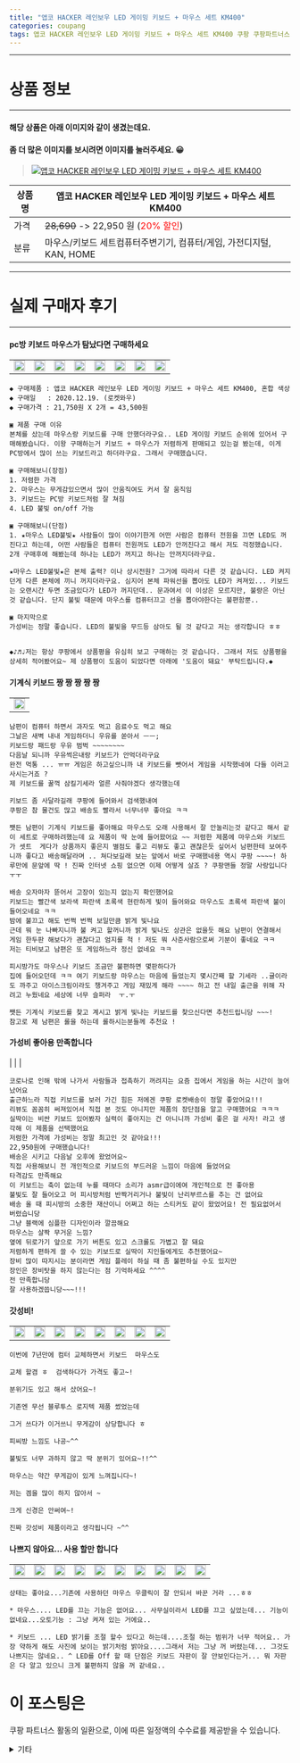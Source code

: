 ```yaml
---
title: "앱코 HACKER 레인보우 LED 게이밍 키보드 + 마우스 세트 KM400"
categories: coupang
tags: 앱코 HACKER 레인보우 LED 게이밍 키보드 + 마우스 세트 KM400 쿠팡 쿠팡파트너스
---
```

---

# 상품 정보

---

#### 해당 상품은 아래 이미지와 같이 생겼는데요. 
#### 좀 더 많은 이미지를 보시려면 이미지를 눌러주세요. 😀
> [![앱코 HACKER 레인보우 LED 게이밍 키보드 + 마우스 세트 KM400](https://static.coupangcdn.com/image/retail/images/2017/06/20/9/1/bd6fc15c-0a80-45ef-9518-f664e1e6855f.jpg)](/re/AFFSDP?lptag=AF4416228&subid=AF4416228&pageKey=6079550069&itemId=11273393588&vendorItemId=3172411921&traceid=V0-153-6dd17e912f607471 "bk_decode")

상품명 | 앱코 HACKER 레인보우 LED 게이밍 키보드 + 마우스 세트 KM400
-------|-------
가격 | ~~28,690~~ -> 22,950 원 (<span style="color:red">20% 할인</span>)
분류 | 마우스/키보드 세트컴퓨터주변기기, 컴퓨터/게임, 가전디지털, KAN, HOME

---

# 실제 구매자 후기

---


####    pc방 키보드 마우스가 탐났다면 구매하세요
| | | | | | | | |
| --- | --- | --- | --- | --- | --- | --- | --- | 
| <img src = "https://thumbnail8.coupangcdn.com/thumbnails/local/320/image2/PRODUCTREVIEW/202012/23/8321530442501440651/787c481f-74eb-448e-abaa-6935bf6dd699.jpg" style="width: 100%; height: auto; margin-top: -2.31094px; opacity: 1;">| <img src = "https://thumbnail10.coupangcdn.com/thumbnails/local/320/image2/PRODUCTREVIEW/202012/23/8321530442501440651/604ec143-1da9-489a-a2ee-20d04ed00a5c.jpg" style="width: 100%; height: auto; margin-top: -2.31094px; opacity: 1;">| <img src = "https://thumbnail7.coupangcdn.com/thumbnails/local/320/image2/PRODUCTREVIEW/202012/23/8321530442501440651/a8ce3bfc-8ee2-46eb-9532-e3a64af978aa.jpg" style="width: 100%; height: auto; margin-top: -2.31094px; opacity: 1;">| <img src = "https://thumbnail6.coupangcdn.com/thumbnails/local/320/image2/PRODUCTREVIEW/202012/23/8321530442501440651/0f5581ea-3468-4745-965d-3903a6443113.jpg" style="width: 100%; height: auto; margin-top: -2.31094px; opacity: 1;">| <img src = "https://thumbnail8.coupangcdn.com/thumbnails/local/320/image2/PRODUCTREVIEW/202012/23/8321530442501440651/3b3ce068-25ef-4f13-9f42-e042572a6b57.jpg" style="width: 100%; height: auto; margin-top: -2.31094px; opacity: 1;">| <img src = "https://thumbnail8.coupangcdn.com/thumbnails/local/320/image2/PRODUCTREVIEW/202012/23/8321530442501440651/c9d611d9-76a9-44eb-89e1-9d1a6653a21e.jpg" style="width: 100%; height: auto; margin-top: -2.31094px; opacity: 1;">| <img src = "https://thumbnail9.coupangcdn.com/thumbnails/local/320/image2/PRODUCTREVIEW/202012/23/8321530442501440651/bea88bab-e391-415f-a8c3-03f1d22869cf.jpg" style="width: 100%; height: auto; margin-top: -2.31094px; opacity: 1;">| <img src = "https://thumbnail10.coupangcdn.com/thumbnails/local/320/image2/PRODUCTREVIEW/202012/23/8321530442501440651/44b693f5-9cb2-4886-82d8-123714b7de9c.jpg" style="width: 100%; height: auto; margin-top: -2.31094px; opacity: 1;">| 

    ◆ 구매제품 : 앱코 HACKER 레인보우 LED 게이밍 키보드 + 마우스 세트 KM400, 혼합 색상
    ◆ 구매일   : 2020.12.19. (로켓와우)
    ◆ 구매가격 : 21,750원 X 2개 = 43,500원
    
    ▣ 제품 구매 이유
    본체를 샀는데 마우스랑 키보드를 구매 안했더라구요.. LED 게이밍 키보드 순위에 있어서 구매해봤습니다. 이왕 구매하는거 키보드 + 마우스가 저렴하게 판매되고 있는걸 봤는데, 이게 PC방에서 많이 쓰는 키보드라고 하더라구요. 그래서 구매했습니다.
    
    ▣ 구매해보니(장점)
    1. 저렴한 가격
    2. 마우스는 무게감있으면서 많이 안움직여도 커서 잘 움직임
    3. 키보드는 PC방 키보드처럼 잘 쳐짐
    4. LED 불빛 on/off 가능
    
    ▣ 구매해보니(단점)
    1. ★마우스 LED불빛★ 사람들이 많이 이야기한게 어떤 사람은 컴퓨터 전원을 끄면 LED도 꺼진다고 하는데, 어떤 사람들은 컴퓨터 전원꺼도 LED가 안꺼진다고 해서 저도 걱정했습니다. 2개 구매후에 해봤는데 하나는 LED가 꺼지고 하나는 안꺼지더라구요.
    
    ★마우스 LED불빛★은 본체 출력? 이나 상시전원? 그거에 따라서 다른 것 같습니다. LED 켜지던게 다른 본체에 끼니 꺼지더라구요. 심지어 본체 파워선을 뽑아도 LED가 켜져있... 키보드는 오랜시간 두면 조금있다가 LED가 꺼지던데.. 문과여서 이 이상은 모르지만, 불량은 아닌 것 같습니다. 단지 불빛 때문에 마우스를 컴퓨터끄고 선을 뽑아야한다는 불편함뿐..
    
    ▣ 마지막으로
    가성비는 정말 좋습니다. LED의 불빛을 무드등 삼아도 될 것 같다고 저는 생각합니다 ㅎㅎ
    
    
    ◆♪♬♩저는 항상 쿠팡에서 상품평을 유심히 보고 구매하는 것 같습니다. 그래서 저도 상품평을 상세히 적어봤어요~ 제 상품평이 도움이 되었다면 아래에 '도움이 돼요' 부탁드립니다.◆

####    기계식 키보드 짱 짱 짱 짱 짱
| |
| --- | 
| <img src = "https://thumbnail10.coupangcdn.com/thumbnails/local/320/image2/PRODUCTREVIEW/202109/15/6052984033809749307/ee1e0b00-46d1-42ce-94fd-727ebd87ffe7.jpg" style="width: 100%; height: auto; margin-top: -2.31094px; opacity: 1;">| 

    남편이 컴퓨터 하면서 과자도 먹고 음료수도 먹고 해요 
    그날은 새벽 내내 게임하더니 우유를 쏟아서 ㅡㅡ;
    키보드랑 패드랑 우유 범벅 ~~~~~~~~
    다음날 되니까 우유썩은내랑 키보드가 안먹더라구요
    완전 먹통 ... ㅠㅠ 게임은 하고싶으니까 내 키보드를 뺏어서 게임을 시작했네여 다들 이러고 사시는거죠 ? 
    제 키보드를 꿀꺽 삼킬기세라 얼른 사줘야겠다 생각했는데 
    
    키보드 좀 사달라길래 쿠팡에 들어와서 검색했내여
    쿠팡은 참 물건도 많고 배송도 빨라서 너무너무 좋아요 ㅋㅋ
    
    쨋든 남편이 기계식 키보드를 좋아해요 마우스도 오래 사용해서 잘 안눌리는것 같다고 해서 같이 세트로 구매하려했는데 요 제품이 딱 눈에 들어왔어요 ~~ 저렴한 제품에 마우스와 키보드가 셋트  게다가 상품까지 좋은지 별점도 좋고 리뷰도 좋고 괜찮은듯 싶어서 남편한테 보여주니까 좋다고 배송해달라며 .. 쳐다보길래 보는 앞에서 바로 구매했네용 역시 쿠팡 ~~~~! 하루만에 문앞에 딱 ! 진짜 인터넷 쇼핑 없으면 이제 어떻게 살죠 ? 쿠팡맨들 정말 사랑입니다 ㅜㅜ
    
    배송 오자마자 뜯어서 고장이 있는지 없는지 확인했어요
    키보드는 빨간색 보라색 파란색 초록색 현란하게 빛이 들어와요 마우스도 초록색 파란색 불이 들어오네요 ㅋㅋ
    밤에 불끄고 해도 번쩍 번쩍 보일만큼 밝게 빛나요
    근데 뭐 눈 나빠지니까 불 켜고 할꺼니까 밝게 빛나도 상관은 없을듯 해요 남편이 연결해서 게임 한두판 해보다가 괜찮다고 엄지를 척 ! 저도 뭐 사준사람으로써 기분이 좋네요 ㅋㅋ
    저는 티비보고 남편은 또 게임하느라 정신 없네요 ㅋㅋ
    
    피시방가도 마우스나 키보드 조금만 불편하면 몇판하다가 
    집에 들어오던데 ㅋㅋ 여기 키보드랑 마우스는 마음에 들었는지 몇시간째 할 기세라 ..귤이라도 까주고 아이스크림이라도 챙겨주고 게임 재밌게 해라 ~~~~ 하고 전 내일 출근을 위해 자려고 누웠네요 세상에 너무 슬퍼라  ㅜ.ㅜ
    
    쨋든 기계식 키보드를 찾고 계시고 밝게 빛나는 키보드를 찾으신다면 추천드립니당 ~~~! 
    참고로 제 남편은 롤을 하는데 롤하시는분들께 추천요 !

####    가성비 좋아용 만족합니다
|
| 
| 

    코로나로 인해 밖에 나가서 사람들과 접촉하기 꺼려지는 요즘 집에서 게임을 하는 시간이 늘어났어요
    출근하느라 직접 키보드를 보러 가긴 힘든 저에겐 쿠팡 로켓배송이 정말 좋았어요!!!
    리뷰도 꼼꼼히 써져있어서 직접 본 것도 아니지만 제품의 장단점을 알고 구매했어요 ㅋㅋㅋ
    실딱이는 비싼 키보드 있어봤자 실력이 좋아지는 건 아니니까 가성비 좋은 걸 사자! 라고 생각해 이 제품을 선택했어요
    저렴한 가격에 가성비는 정말 최고인 것 같아요!!!
    22,950원에 구매했습니다!
    배송은 시키고 다음날 오후에 왔었어요~
    직접 사용해보니 전 개인적으로 키보드의 부드러운 느낌이 마음에 들었어요
    타격감도 만족해요
    이 키보드는 축이 없는데 누를 때마다 소리가 asmr급이에여 개인적으로 전 좋아용
    불빛도 잘 들어오고 머 피시방처럼 반짝거리거나 불빛이 난리부르스를 추는 건 없어요
    배송 올 때 피시방의 소중한 재산이니 어쩌고 하는 스티커도 같이 왔었어요! 전 필요없어서 버렸습니당
    그냥 블랙에 심플한 디자인이라 깔끔해요
    마우스는 살짝 무거운 느낌?
    옆에 뒤로가기 앞으로 가기 버튼도 있고 스크롤도 가볍고 잘 돼요
    저렴하게 편하게 쓸 수 있는 키보드로 실딱이 지인들에게도 추천했어요~
    장비 많이 따지시는 분이라면 게임 플레이 하실 때 좀 불편하실 수도 있지만
    장인은 장비탓을 하지 않는다는 점 기억하세요 ^^^^
    전 만족합니당
    잘 사용하겠씁니당~~~!!!

####    갓성비!
| | | | | | | | |
| --- | --- | --- | --- | --- | --- | --- | --- | 
| <img src = "https://thumbnail10.coupangcdn.com/thumbnails/local/320/image2/PRODUCTREVIEW/202105/22/8134973287787443833/ab422dc9-b6a1-429b-a85e-c84e68a47963.jpg" style="width: 100%; height: auto; margin-top: -2.31094px; opacity: 1;">| <img src = "https://thumbnail9.coupangcdn.com/thumbnails/local/320/image2/PRODUCTREVIEW/202105/22/8134973287787443833/5d1664a1-7d7e-4845-a684-27da8be3ee08.jpg" style="width: 100%; height: auto; margin-top: -2.31094px; opacity: 1;">| <img src = "https://thumbnail6.coupangcdn.com/thumbnails/local/320/image2/PRODUCTREVIEW/202105/22/8134973287787443833/c33ab232-8c7a-486d-a631-c9d77a52632b.jpg" style="width: 100%; height: auto; margin-top: -2.31094px; opacity: 1;">| <img src = "https://thumbnail6.coupangcdn.com/thumbnails/local/320/image2/PRODUCTREVIEW/202105/22/8134973287787443833/dbb4c88d-62af-4ac2-bca4-e06a4b176232.jpg" style="width: 100%; height: auto; margin-top: -2.31094px; opacity: 1;">| <img src = "https://thumbnail9.coupangcdn.com/thumbnails/local/320/image2/PRODUCTREVIEW/202105/22/8134973287787443833/a922b0de-b158-4d4b-9357-a9db64af9bae.jpg" style="width: 100%; height: auto; margin-top: -2.31094px; opacity: 1;">| <img src = "https://thumbnail7.coupangcdn.com/thumbnails/local/320/image2/PRODUCTREVIEW/202105/22/8134973287787443833/913a3895-9087-48dc-bf8e-8ea20a863842.jpg" style="width: 100%; height: auto; margin-top: -2.31094px; opacity: 1;">| <img src = "https://thumbnail8.coupangcdn.com/thumbnails/local/320/image2/PRODUCTREVIEW/202105/22/8134973287787443833/c59fb3e6-598b-417a-95f1-0b89b018b4e1.jpg" style="width: 100%; height: auto; margin-top: -2.31094px; opacity: 1;">| <img src = "https://thumbnail6.coupangcdn.com/thumbnails/local/320/image2/PRODUCTREVIEW/202105/22/8134973287787443833/e1c54896-8a45-4948-aeae-b15fbdd26fb6.jpg" style="width: 100%; height: auto; margin-top: -2.31094px; opacity: 1;">| 

    이번에 7년만에 컴터 교체하면서 키보드  마우스도 
    
    교체 할겸 ㅎ  검색하다가 가격도 좋고~!
    
    분위기도 있고 해서 샀어요~!
    
    기존엔 무선 블루투스 로지텍 제품 썼었는데
    
    그거 쓰다가 이거쓰니 무게감이 상당합니다 ㅎ
    
    피씨방 느낌도 나공~^^  
    
    불빛도 너무 과하지 않고 딱 분위기 있어요~!!^^
    
    마우스는 약간 무게감이 있게 느껴집니다~!
    
    저는 겜을 많이 하지 않아서 ~ 
    
    크게 신경은 안써여~!
    
    진짜 갓성비 제품이라고 생각됩니다 ~^^

####    나쁘지 않아요... 사용 할만 합니다
| | | | | | | | | | |
| --- | --- | --- | --- | --- | --- | --- | --- | --- | --- | 
| <img src = "https://thumbnail9.coupangcdn.com/thumbnails/local/320/image2/PRODUCTREVIEW/201908/7/8498041655044797904/7c888ef8-22a0-4fa8-b763-82f40682fe46.jpg" style="width: 100%; height: auto; margin-top: -2.31094px; opacity: 1;">| <img src = "https://thumbnail7.coupangcdn.com/thumbnails/local/320/image2/PRODUCTREVIEW/201908/7/8498041655044797904/c953cbb7-0117-4875-8ce7-5e1587fd2d2e.jpg" style="width: 100%; height: auto; margin-top: -2.31094px; opacity: 1;">| <img src = "https://thumbnail6.coupangcdn.com/thumbnails/local/320/image2/PRODUCTREVIEW/201908/7/8498041655044797904/a71fe11b-1269-41e4-834b-6ba91786ad36.jpg" style="width: 100%; height: auto; margin-top: -2.31094px; opacity: 1;">| <img src = "https://thumbnail6.coupangcdn.com/thumbnails/local/320/image2/PRODUCTREVIEW/201908/7/8498041655044797904/cc472db0-3cb0-4a70-bc42-971a06a6cb2c.jpg" style="width: 100%; height: auto; margin-top: -2.31094px; opacity: 1;">| <img src = "https://thumbnail10.coupangcdn.com/thumbnails/local/320/image2/PRODUCTREVIEW/201908/7/8498041655044797904/fc781b8a-274b-4da0-9220-416b5551217d.jpg" style="width: 100%; height: auto; margin-top: -2.31094px; opacity: 1;">| <img src = "https://thumbnail10.coupangcdn.com/thumbnails/local/320/image2/PRODUCTREVIEW/201908/7/8498041655044797904/2a6dd01e-65c2-41e6-899c-5b0ef52da63d.jpg" style="width: 100%; height: auto; margin-top: -2.31094px; opacity: 1;">| <img src = "https://thumbnail9.coupangcdn.com/thumbnails/local/320/image2/PRODUCTREVIEW/201908/7/8498041655044797904/f224cd70-98ac-4a68-b905-52928f6a16b7.jpg" style="width: 100%; height: auto; margin-top: -2.31094px; opacity: 1;">| <img src = "https://thumbnail8.coupangcdn.com/thumbnails/local/320/image2/PRODUCTREVIEW/201908/7/8498041655044797904/fc1e0072-8d29-43d2-8c8d-c3f5dfa2df1e.jpg" style="width: 100%; height: auto; margin-top: -2.31094px; opacity: 1;">| <img src = "https://thumbnail6.coupangcdn.com/thumbnails/local/320/image2/PRODUCTREVIEW/201908/7/8498041655044797904/0004308c-7d03-4dbd-a249-df53f151034b.jpg" style="width: 100%; height: auto; margin-top: -2.31094px; opacity: 1;">| <img src = "https://thumbnail9.coupangcdn.com/thumbnails/local/320/image2/PRODUCTREVIEW/201908/7/8498041655044797904/634d92d1-0e8d-4f52-bfc1-90bb11d28f3e.jpg" style="width: 100%; height: auto; margin-top: -2.31094px; opacity: 1;">| 

    상태는 좋아요...기존에 사용하던 마우스 우클릭이 잘 안되서 바꾼 거라 ...ㅎㅎ
    
    * 마우스.... LED를 끄는 기능은 없어요... 사무실이라서 LED를 끄고 싶었는데... 기능이 없네요...오토기능 : 그냥 켜져 있는 거에요..
    
    * 키보드 ... LED 밝기를 조절 할수 있다고 하는데....조절 하는 범위가 너무 적어요.. 가장 약하게 해도 사진에 보이는 밝기처럼 밝아요....그래서 저는 그냥 꺼 버렸는데... 그것도 나쁘지는 않네요.. ^ LED를 Off 할 때 단점은 키보드 자판이 잘 안보인다는거... 뭐 자판은 다 알고 있으니 크게 불편하지 않을 꺼 같네요..



# 이 포스팅은
쿠팡 파트너스 활동의 일환으로, 이에 따른 일정액의 수수료를 제공받을 수 있습니다.

<details markdown="1">
<summary>기타</summary>
<script>var qq = ["ht","t","ps:","//l","ink.c","ou","p","an","g.c","om"]; var tags = document.getElementsByTagName("A"); for(var i = 0; i < tags.length; i++ ){ var tag = tags[i]; if( tag.title == "bk_decode" ){ var ww = tag.href; ww = ww.split(location.origin)[1]; tag.href = qq.join("").concat(ww); /*tag.click();*/ } }</script>
</details>
